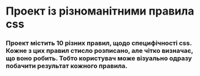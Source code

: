 # Проект iз рiзноманiтними правила css
### Проект мiстить 10 рiзних правил, щодо специфiчностi css. Кожне з цих правил стисло розписано, але чiтко визначає, що воно робить. Тобто користувач може вiзуально одразу побачити результат кожного правила.
